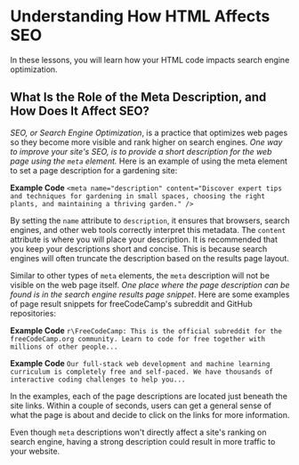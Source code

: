# Understanding How HTML Affects SEO

In these lessons, you will learn how your HTML code impacts search engine optimization.

## What Is the Role of the Meta Description, and How Does It Affect SEO?

*SEO, or Search Engine Optimization*, is a practice that optimizes web pages so they become more visible and rank higher on search engines. *One way to improve your site's SEO, is to provide a short description for the web page using the `meta` element.* Here is an example of using the meta element to set a page description for a gardening site:

**Example Code**
```<meta name="description" content="Discover expert tips and techniques for gardening in small spaces, choosing the right plants, and maintaining a thriving garden." />```

By setting the `name` attribute to `description`, it ensures that browsers, search engines, and other web tools correctly interpret this metadata. The `content` attribute is where you will place your description. It is recommended that you keep your descriptions short and concise. This is because search engines will often truncate the description based on the results page layout.

Similar to other types of `meta` elements, the `meta` description will not be visible on the web page itself. *One place where the page description can be found is in the search engine results page snippet*. Here are some examples of page result snippets for freeCodeCamp's subreddit and GitHub repositories:

**Example Code**
```r\FreeCodeCamp: This is the official subreddit for the freeCodeCamp.org community. Learn to code for free together with millions of other people...```

**Example Code**
```Our full-stack web development and machine learning curriculum is completely free and self-paced. We have thousands of interactive coding challenges to help you...```

In the examples, each of the page descriptions are located just beneath the site links. Within a couple of seconds, users can get a general sense of what the page is about and decide to click on the links for more information.

Even though `meta` descriptions won't directly affect a site's ranking on search engine, having a strong description could result in more traffic to your website.
